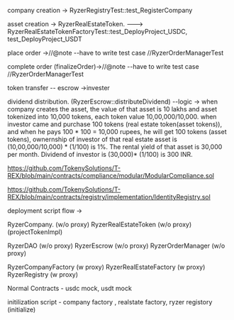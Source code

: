 company creation -> RyzerRegistryTest::test_RegisterCompany

asset creation -> RyzerRealEstateToken. ---> RyzerRealEstateTokenFactoryTest::test_DeployProject_USDC, test_DeployProject_USDT

place order ->//@note --have to write test case //RyzerOrderManagerTest

complete order (finalizeOrder)->//@note --have to write test case //RyzerOrderManagerTest

token transfer -- escrow ->invester

dividend distribution. (RyzerEscrow::distributeDividend) --logic ->
when company creates the asset, the value of that asset is 10 lakhs and asset tokenized into 10,000 tokens, each token value 10,00,000/10,000. when investor came and purchase 100 tokens (real estate token(asset tokens)), and when he pays 100 \* 100 = 10,000 rupees, he will get 100 tokens (asset tokens), ownernship of investor of that real estate asset is (10,00,000/10,000) \* (1/100) is 1%. The rental yield of that asset is 30,000 per month. Dividend of investor is (30,000)\* (1/100) is 300 INR.

https://github.com/TokenySolutions/T-REX/blob/main/contracts/compliance/modular/ModularCompliance.sol

https://github.com/TokenySolutions/T-REX/blob/main/contracts/registry/implementation/IdentityRegistry.sol

deployment script flow ->

RyzerCompany. (w/o proxy)
RyzerRealEstateToken (w/o proxy) (projectTokenImpl)

RyzerDAO (w/o proxy)
RyzerEscrow (w/o proxy)
RyzerOrderManager (w/o proxy)

RyzerCompanyFactory (w proxy)
RyzerRealEstateFactory (w proxy)
RyzerRegistry (w proxy)

Normal Contracts - usdc mock, usdt mock

initilization script -
company factory , realstate factory, ryzer registory (initialize)
